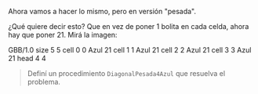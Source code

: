 Ahora vamos a hacer lo mismo, pero en versión "pesada".

¿Qué quiere decir esto? Que en vez de poner 1 bolita en cada celda, ahora hay que poner 21. Mirá la imagen:

<gs-board>
  GBB/1.0
    size 5 5
    cell 0 0 Azul 21 
    cell 1 1 Azul 21 
    cell 2 2 Azul 21 
    cell 3 3 Azul 21 
    head 4 4 
</gs-board>

> Definí un procedimiento `DiagonalPesada4Azul` que resuelva el problema.